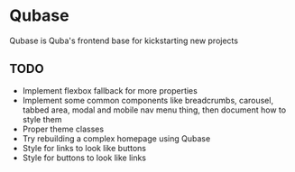 # Qubase
Qubase is Quba's frontend base for kickstarting new projects

## TODO
- Implement flexbox fallback for more properties
- Implement some common components like breadcrumbs, carousel, tabbed area, modal and mobile nav menu thing, then document how to style them
- Proper theme classes
- Try rebuilding a complex homepage using Qubase
- Style for links to look like buttons
- Style for buttons to look like links
